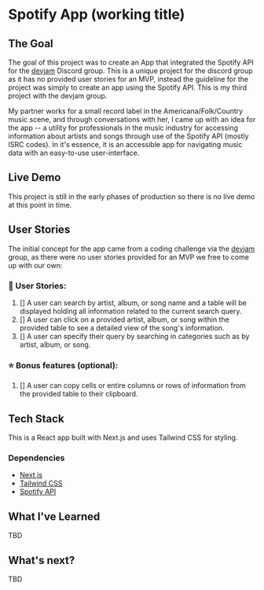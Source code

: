 # Spotify App (working title)

## The Goal

The goal of this project was to create an App that integrated the Spotify API for the [devjam](https://devjam.vercel.app/project/Spotify-API-11) Discord group. This is a unique project for the discord group as it has no provided user stories for an MVP, instead the guideline for the project was simply to create an app using the Spotify API. This is my third project with the devjam group.

My partner works for a small record label in the Americana/Folk/Country music scene, and through conversations with her, I came up with an idea for the app -- a utility for professionals in the music industry for accessing information about artists and songs through use of the Spotify API (mostly ISRC codes). In it's essence, it is an accessible app for navigating music data with an easy-to-use user-interface.

## Live Demo

This project is still in the early phases of production so there is no live demo at this point in time.

## User Stories

The initial concept for the app came from a coding challenge via the [devjam](https://devjam.vercel.app/project/Spotify-API-11) group, as there were no user stories provided for an MVP we free to come up with our own:

### 📔 User Stories:
1. [] A user can search by artist, album, or song name and a table will be displayed holding all information related to the current search query.
2. [] A user can click on a provided artist, album, or song within the provided table to see a detailed view of the song's information.
3. [] A user can specify their query by searching in categories such as by artist, album, or song.

### ⭐ Bonus features (optional):
1. [] A user can copy cells or entire columns or rows of information from the provided table to their clipboard.

 ## Tech Stack

 This is a React app built with Next.js and uses Tailwind CSS for styling.

 ### Dependencies

 - [Next.js ](https://nextjs.org/)
 - [Tailwind CSS](https://tailwindcss.com/)
 - [Spotify API](https://developer.spotify.com/)

 ## What I've Learned

TBD

## What's next?

TBD